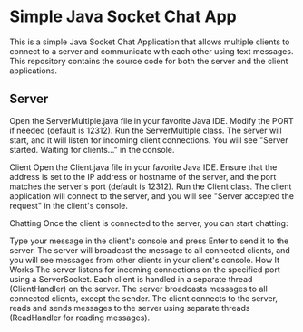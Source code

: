 <h1>Simple Java Socket Chat App</h1>

This is a simple Java Socket Chat Application that allows multiple clients to connect to a server and communicate with each other using text messages. This repository contains the source code for both the server and the client applications.

<h2>Server</h2>
Open the ServerMultiple.java file in your favorite Java IDE.
Modify the PORT if needed (default is 12312).
Run the ServerMultiple class.
The server will start, and it will listen for incoming client connections. You will see "Server started. Waiting for clients..." in the console.

Client
Open the Client.java file in your favorite Java IDE.
Ensure that the address is set to the IP address or hostname of the server, and the port matches the server's port (default is 12312).
Run the Client class.
The client application will connect to the server, and you will see "Server accepted the request" in the client's console.

Chatting
Once the client is connected to the server, you can start chatting:

Type your message in the client's console and press Enter to send it to the server.
The server will broadcast the message to all connected clients, and you will see messages from other clients in your client's console.
How It Works
The server listens for incoming connections on the specified port using a ServerSocket.
Each client is handled in a separate thread (ClientHandler) on the server.
The server broadcasts messages to all connected clients, except the sender.
The client connects to the server, reads and sends messages to the server using separate threads (ReadHandler for reading messages).
